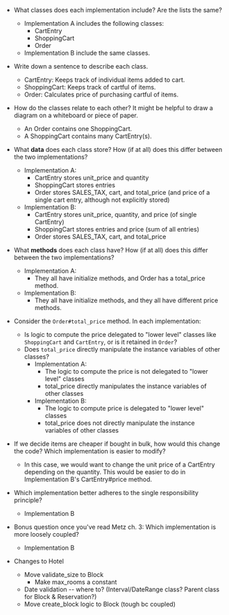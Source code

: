 - What classes does each implementation include? Are the lists the same?
    - Implementation A includes the following classes:
        - CartEntry
        - ShoppingCart
        - Order
    - Implementation B include the same classes.
- Write down a sentence to describe each class.
    - CartEntry: Keeps track of individual items added to cart.
    - ShoppingCart: Keeps track of cartful of items. 
    - Order: Calculates price of purchasing cartful of items.
- How do the classes relate to each other? It might be helpful to draw a diagram on a whiteboard or piece of paper.
    - An Order contains one ShoppingCart.
    - A ShoppingCart contains many CartEntry(s). 
- What **data** does each class store? How (if at all) does this differ between the two implementations?
    - Implementation A: 
        - CartEntry stores unit_price and quantity
        - ShoppingCart stores entries
        - Order stores SALES_TAX, cart, and total_price (and price of a single cart entry, although not explicitly stored)
    - Implementation B: 
        - CartEntry stores unit_price, quantity, and price (of single CartEntry)
        - ShoppingCart stores entries and price (sum of all entries)
        - Order stores SALES_TAX, cart, and total_price
- What **methods** does each class have? How (if at all) does this differ between the two implementations?
    - Implementation A: 
        - They all have initialize methods, and Order has a total_price method.
    - Implementation B:
        - They all have initialize methods, and they all have different price methods.
- Consider the `Order#total_price` method. In each implementation:
    - Is logic to compute the price delegated to "lower level" classes like `ShoppingCart` and `CartEntry`, or is it retained in `Order`?
    - Does `total_price` directly manipulate the instance variables of other classes?
        - Implementation A:
            - The logic to compute the price is not delegated to "lower level" classes
            - total_price directly manipulates the instance variables of other classes
        - Implementation B:
            - The logic to compute price is delegated to "lower level" classes
            - total_price does not directly manipulate the instance variables of other classes
- If we decide items are cheaper if bought in bulk, how would this change the code? Which implementation is easier to modify?
    - In this case, we would want to change the unit price of a CartEntry depending on the quantity. This would be easier to do in Implementation B's CartEntry#price method.
- Which implementation better adheres to the single responsibility principle?
    - Implementation B
- Bonus question once you've read Metz ch. 3: Which implementation is more loosely coupled?
    - Implementation B

- Changes to Hotel
    - Move validate_size to Block
        - Make max_rooms a constant
    - Date validation -- where to? (Interval/DateRange class? Parent class for Block & Reservation?)
    - Move create_block logic to Block (tough bc coupled)